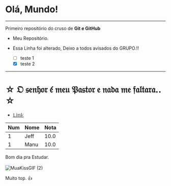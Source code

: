 # Olá, Mundo!
---
 Primeiro repositório do cruso de **Git e GitHub**

 - Meu Repositório.
 
 - Essa Linha foi alterado, Deixo a todos avisados do GRUPO.!!
   - [ ] teste 1
   - [x] teste 2
---
# ☆ 𝔒 𝔰𝔢𝔫𝔥𝔬𝔯 𝔢́ 𝔪𝔢𝔲 𝔓𝔞𝔰𝔱𝔬𝔯 𝔢 𝔫𝔞𝔡𝔞 𝔪𝔢 𝔣𝔞𝔩𝔱𝔞𝔯𝔞.. ☆
- [𝕃𝕚𝕟𝕜](https://teste#)

Num | Nome | Nota
---|---|---
1 | Jeff | 10.0
1 | Manu | 10.0

Bom dia pra Estudar. </br></br>
![MuaKissGIF (2)](https://user-images.githubusercontent.com/94995814/179277034-51feeae8-5176-4a0d-bb22-be8774214c28.gif)

Muito top. 👍     





